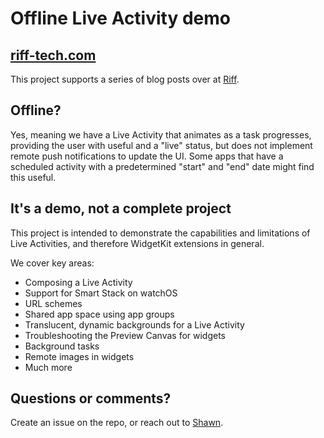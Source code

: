 #  Offline Live Activity demo

## [riff-tech.com](https://riff-tech.com)

This project supports a series of blog posts over at [Riff](https://riff-tech.com/blog).

## Offline?

Yes, meaning we have a Live Activity that animates as a task progresses, providing the user with useful and a "live" status, but does not implement remote push notifications to update the UI.  Some apps that have a scheduled activity with a predetermined "start" and "end" date might find this useful.

## It's a demo, not a complete project

This project is intended to demonstrate the capabilities and limitations of Live Activities, and therefore WidgetKit extensions in general.

We cover key areas:

- Composing a Live Activity
- Support for Smart Stack on watchOS
- URL schemes
- Shared app space using app groups
- Translucent, dynamic backgrounds for a Live Activity
- Troubleshooting the Preview Canvas for widgets
- Background tasks
- Remote images in widgets
- Much more  

## Questions or comments?

Create an issue on the repo, or reach out to [Shawn](mailto:shawn@rollersoft.io).
